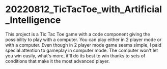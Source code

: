 # 20220812_TicTacToe_with_Artificial_Intelligence
This project is a Tic Tac Toe game with a code component giving the possibility to play with a computer.
You can play either in 2 player mode or with a computer.
Even though in 2 player mode game seems simple, I paid special attention to gameplay in computer mode.
The computer won't let you win easily, what's more, it'll do its best to win thanks to sets of conditions that make it the most advanced player.
